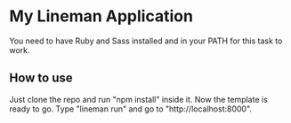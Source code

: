 # My Lineman Application

You need to have Ruby and Sass installed and in your PATH for this task to work.

## How to use

Just clone the repo and run "npm install" inside it. Now the template is ready to go. Type "lineman run" and go to "http://localhost:8000".